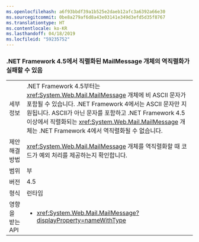 ```yaml
---
ms.openlocfilehash: a6f93bbdf39a1b525e2daeb12afc3a6392a66e30
ms.sourcegitcommit: 0be8a279af6d8a43e03141e349d3efd5d35f8767
ms.translationtype: HT
ms.contentlocale: ko-KR
ms.lasthandoff: 04/18/2019
ms.locfileid: "59235752"
---
```

### <a name="deserialization-of-mailmessage-objects-serialized-under-the-net-framework-45-may-fail"></a>.NET Framework 4.5에서 직렬화된 MailMessage 개체의 역직렬화가 실패할 수 있음

|   |   |
|---|---|
|세부 정보|.NET Framework 4.5부터는 <xref:System.Web.Mail.MailMessage> 개체에 비 ASCII 문자가 포함될 수 있습니다. .NET Framework 4에서는 ASCII 문자만 지원됩니다. ASCII가 아닌 문자를 포함하고 .NET Framework 4.5 이상에서 직렬화되는 <xref:System.Web.Mail.MailMessage> 개체는 .NET Framework 4에서 역직렬화될 수 없습니다.|
|제안 해결 방법|<xref:System.Web.Mail.MailMessage> 개체를 역직렬화할 때 코드가 예외 처리를 제공하는지 확인합니다.|
|범위|부|
|버전|4.5|
|형식|런타임|
|영향을 받는 API|<ul><li><xref:System.Web.Mail.MailMessage?displayProperty=nameWithType></li></ul>|
